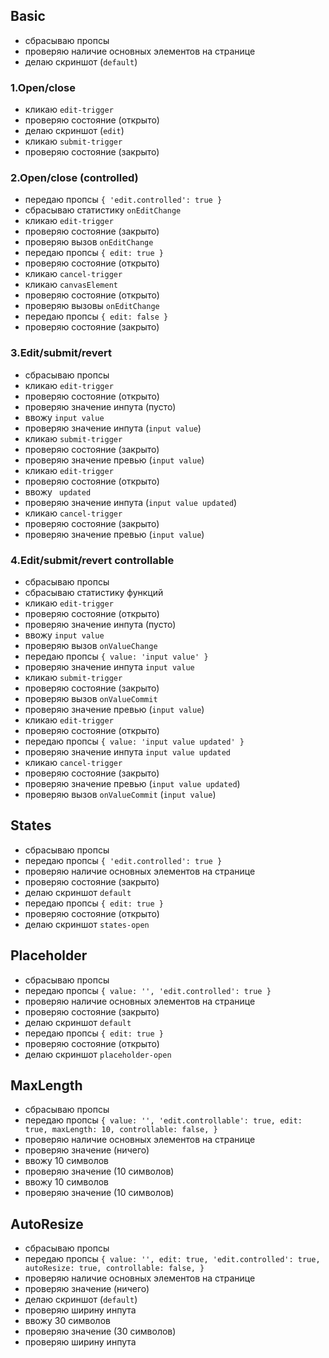 ## Basic

- сбрасываю пропсы
- проверяю наличие основных элементов на странице
- делаю скриншот (`default`)

### 1.Open/close

- кликаю `edit-trigger`
- проверяю состояние (открыто)
- делаю скриншот (`edit`)
- кликаю `submit-trigger`
- проверяю состояние (закрыто)

### 2.Open/close (controlled)

- передаю пропсы `{ 'edit.controlled': true }`
- сбрасываю статистику `onEditChange`
- кликаю `edit-trigger`
- проверяю состояние (закрыто)
- проверяю вызов `onEditChange`
- передаю пропсы `{ edit: true }`
- проверяю состояние (открыто)
- кликаю `cancel-trigger`
- кликаю `canvasElement`
- проверяю состояние (открыто)
- проверяю вызовы `onEditChange`
- передаю пропсы `{ edit: false }`
- проверяю состояние (закрыто)

### 3.Edit/submit/revert

- сбрасываю пропсы
- кликаю `edit-trigger`
- проверяю состояние (открыто)
- проверяю значение инпута (пусто)
- ввожу `input value`
- проверяю значение инпута (`input value`)
- кликаю `submit-trigger`
- проверяю состояние (закрыто)
- проверяю значение превью (`input value`)
- кликаю `edit-trigger`
- проверяю состояние (открыто)
- ввожу ` updated`
- проверяю значение инпута (`input value updated`)
- кликаю `cancel-trigger`
- проверяю состояние (закрыто)
- проверяю значение превью (`input value`)

### 4.Edit/submit/revert controllable

- сбрасываю пропсы
- сбрасываю статистику функций
- кликаю `edit-trigger`
- проверяю состояние (открыто)
- проверяю значение инпута (пусто)
- ввожу `input value`
- проверяю вызов `onValueChange`
- передаю пропсы `{ value: 'input value' }`
- проверяю значение инпута `input value`
- кликаю `submit-trigger`
- проверяю состояние (закрыто)
- проверяю вызов `onValueCommit`
- проверяю значение превью (`input value`)
- кликаю `edit-trigger`
- проверяю состояние (открыто)
- передаю пропсы `{ value: 'input value updated' }`
- проверяю значение инпута `input value updated`
- кликаю `cancel-trigger`
- проверяю состояние (закрыто)
- проверяю значение превью (`input value updated`)
- проверяю вызов `onValueCommit` (`input value`)

## States

- сбрасываю пропсы
- передаю пропсы `{ 'edit.controlled': true }`
- проверяю наличие основных элементов на странице
- проверяю состояние (закрыто)
- делаю скриншот `default`
- передаю пропсы `{ edit: true }`
- проверяю состояние (открыто)
- делаю скриншот `states-open`

## Placeholder

- сбрасываю пропсы
- передаю пропсы `{ value: '', 'edit.controlled': true }`
- проверяю наличие основных элементов на странице
- проверяю состояние (закрыто)
- делаю скриншот `default`
- передаю пропсы `{ edit: true }`
- проверяю состояние (открыто)
- делаю скриншот `placeholder-open`

## MaxLength

- сбрасываю пропсы
- передаю пропсы `{ value: '', 'edit.controllable': true, edit: true, maxLength: 10, controllable: false, }`
- проверяю наличие основных элементов на странице
- проверяю значение (ничего)
- ввожу 10 символов
- проверяю значение (10 символов)
- ввожу 10 символов
- проверяю значение (10 символов)

## AutoResize

- сбрасываю пропсы
- передаю пропсы `{ value: '', edit: true, 'edit.controlled': true, autoResize: true, controllable: false, }`
- проверяю наличие основных элементов на странице
- проверяю значение (ничего)
- делаю скриншот (`default`)
- проверяю ширину инпута
- ввожу 30 символов
- проверяю значение (30 символов)
- проверяю ширину инпута
